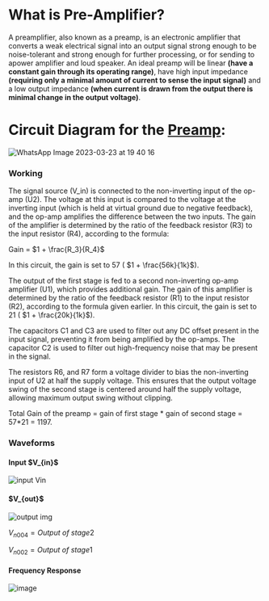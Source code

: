 # What is Pre-Amplifier?
A preamplifier, also known as a preamp, is an electronic amplifier that converts a weak electrical signal into an output signal strong enough to be noise-tolerant and strong enough for further processing, or for sending to apower amplifier and loud speaker.
An ideal preamp will be linear **(have a constant gain through its operating range)**, have high input impedance **(requiring only a minimal amount of current to sense the input signal)** and a low output impedance **(when current is drawn from the output there is minimal change in the output voltage)**.
# Circuit Diagram for the [Preamp](https://github.com/gagan20003/Digital-Stethoscope/blob/main/Hardware/Pre-Amp%20Circuit/preamp_9.asc):

![WhatsApp Image 2023-03-23 at 19 40 16](https://user-images.githubusercontent.com/96785457/227601324-fc54864a-a1f2-4eaa-b858-ac07d4a24ab0.jpg)

<h3>Working </h3>
<p>
The signal source (V_in) is connected to the non-inverting input of the op-amp (U2). The voltage at this input is compared to the voltage at the inverting input (which is held at virtual ground due to negative feedback), and the op-amp amplifies the difference between the two inputs. The gain of the amplifier is determined by the ratio of the feedback resistor (R3) to the input resistor (R4), according to the formula:

Gain = $1 + \frac{R_3}{R_4}$

In this circuit, the gain is set to 57 ( $1 + \frac{56k}{1k}$).

The output of the first stage is fed to a second non-inverting op-amp amplifier (U1), which provides additional gain. The gain of this amplifier is determined by the ratio of the feedback resistor (R1) to the input resistor (R2), according to the formula given earlier. In this circuit, the gain is set to 
21 ( $1 + \frac{20k}{1k}$).

The capacitors C1 and C3 are used to filter out any DC offset present in the input signal, preventing it from being amplified by the op-amps. The capacitor C2 is used to filter out high-frequency noise that may be present in the signal.

The resistors R6, and R7 form a voltage divider to bias the non-inverting input of U2 at half the supply voltage. This ensures that the output voltage swing of the second stage is centered around half the supply voltage, allowing maximum output swing without clipping.

Total Gain of the preamp = gain of first stage * gain of second stage = 57*21 = 1197.
</p>

<h3>Waveforms</h3>
<h4>Input $V_{in}$</h4>
<img src="https://github.com/gagan20003/Digital-Stethoscope/blob/main/resources/input.jpg" alt="input Vin">
<h4>$V_{out}$</h4>
<img src ="https://github.com/CHANDAN-2003/Digital-Stethoscope/blob/main/resources/Output.jpeg" alt ="output img">

$V_{n004} = Output\ of \ stage 2$

$V_{n002} = Output\ of\ stage 1$

<h4>Frequency Response</h4>

![image](https://user-images.githubusercontent.com/97295669/227711224-cc5aef8a-42e8-495e-966c-b35f55364e36.png)
